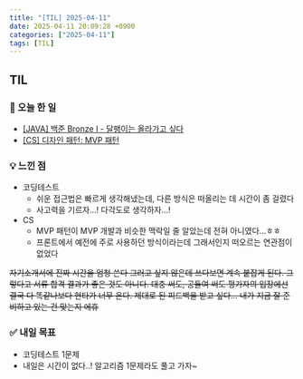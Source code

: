 ```yaml
---
title: "[TIL] 2025-04-11"
date: 2025-04-11 20:09:28 +0900
categories: ["2025-04-11"]
tags: [TIL]
---
```

## TIL
### 📌 오늘 한 일
- [[JAVA] 백준 Bronze I - 달팽이는 올라가고 싶다](https://jelliclesu.github.io/2025-04-11/algorithm/2025/04/11/algo.html)
- [[CS] 디자인 패턴: MVP 패턴](https://jelliclesu.github.io/2025-04-11/cs/2025/04/11/cs.html)

### 💡 느낀 점
- 코딩테스트
  - 쉬운 접근법은 빠르게 생각해냈는데, 다른 방식은 떠올리는 데 시간이 좀 걸렸다
  - 사고력을 기르자...! 다각도로 생각하자...!
- CS
  - MVP 패턴이 MVP 개발과 비슷한 맥락일 줄 알았는데 전혀 아니였다...ㅎㅎ
  - 프론트에서 예전에 주로 사용하던 방식이라는데 그래서인지 떠오르는 연관점이 없었다

~~자기소개서에 진짜 시간을 엄청 쓴다 그러고 싶지 않은데 쓰다보면 계속 붙잡게 된다.
그렇다고 서류 합격 결과가 좋은 것도 아니다. 대충 써도, 공들여 써도 평가자의 입장에선 결국 다 똑같나보다
현타가 너무 온다. 제대로 된 피드백을 받고 싶다... 내가 지금 잘 준비하고 있는 건 맞는지 에휴~~

### ✅ 내일 목표
- 코딩테스트 1문제
- 내일은 시간이 없다..! 알고리즘 1문제라도 풀고 가자~
